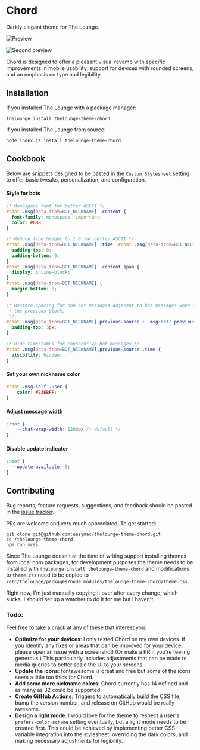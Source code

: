 # Chord
Darkly elegant theme for The Lounge.

![Preview](https://github.com/easymac/thelounge-theme-chord/blob/master/chord-screenshot.png)

![Second preview](https://github.com/easymac/thelounge-theme-chord/blob/master/chord-screenshot-2.png)

Chord is designed to offer a pleasant visual revamp with specific improvements in mobile usability, support for devices with rounded screens, and an emphasis on type and legibility.

## Installation
If you installed The Lounge with a package manager:
```
thelounge install thelounge-theme-chord
```

If you installed The Lounge from source:
```
node index.js install thelounge-theme-chord
```

## Cookbook
Below are snippets designed to be pasted in the `Custom Stylesheet` setting to offer basic tweaks, personalization, and configuration.

#### Style for bots
```CSS
/* Monospace font for better ASCII */
#chat .msg[data-from=BOT_NICKNAME] .content {
  font-family: monospace !important;
  color: #888;
}

/* Reduce line height to 1.0 for better ASCII */
#chat .msg[data-from=BOT_NICKNAME] .time, #chat .msg[data-from=BOT_NICKNAME] .from, #chat .msg[data-from=BOT_NICKNAME] .content {
  padding-top: 0;
  padding-bottom: 0;
}
#chat .msg[data-from=BOT_NICKNAME] .content span {
  display: inline-block;
}
#chat .msg[data-from=BOT_NICKNAME] {
  margin-bottom: 0;
}

/* Restore spacing for non-bot messages adjacent to bot messages when using
 * the previous block.
 */
#chat .msg[data-from=BOT_NICKNAME].previous-source + .msg:not(.previous-source) {
  padding-top: 3px;
}

/* Hide timestamps for consecutive bot messages */
#chat .msg[data-from=BOT_NICKNAME].previous-source .time {
  visibility: hidden;
}
```
#### Set your own nickname color
```CSS
#chat .msg.self .user {
	color: #236BFF;
}
```
#### Adjust message width
```CSS
:root {
	--chat-wrap-width: 1200px /* default */
}
```
#### Disable update indicator
```CSS
:root {
  --update-available: 0;
}
```

## Contributing
Bug reports, feature requests, suggestions, and feedback should be posted in the [issue tracker](https://github.com/easymac/thelounge-theme-chord/issues).

PRs are welcome and very much appreciated. To get started:

```
git clone git@github.com:easymac/thelounge-theme-chord.git
cd /thelounge-theme-chord
npm run scss
```

Since The Lounge doesn't at the time of writing support installing themes from
local npm packages, for development purposes the theme needs to be installed
with `thelounge install thelounge-theme-chord` and modifications to `theme.css`
need to be copied to `/etc/thelounge/packages/node_modules/thelounge-theme-chord/theme.css`.

Right now, I'm just manually copying it over after every change, which sucks.
I should set up a watcher to do it for me but I haven't.

### Todo:
Feel free to take a crack at any of these that interest you:
- **Optimize for your devices**: I only tested Chord on my own devices. If you identify any fixes or areas that can be improved for your device, please open an issue with a screenshot! (Or make a PR if you're feeling generous.) This particularly includes adjustments that can be made to media queries to better scale the UI to your screens.
- **Update the icons**: fontawesome is great and free but some of the icons seem a little too thick for Chord.
- **Add some more nickname colors**: Chord currently has 14 defined and as many as 32 could be supported.
- **Create GitHub Actions**: Triggers to automatically build the CSS file, bump the version number, and release on GitHub would be really awesome.
- **Design a light mode**: I would love for the theme to respect a user's `prefers-color-scheme` setting eventually, but a light mode needs to be created first. This could be achieved by implementing better CSS variable integration into the stylesheet, overriding the dark colors, and making necessary adjustments for legibility.
